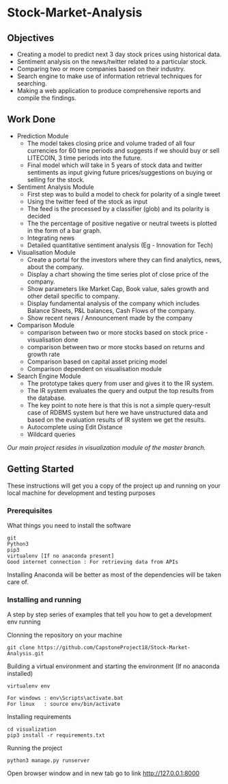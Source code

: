 # Stock-Market-Analysis

## Objectives
* Creating a  model to predict next 3 day stock prices using historical data.
* Sentiment analysis on the news/twitter related to a particular stock.
* Comparing two or more companies based on their industry.
* Search engine to make use of information retrieval techniques for searching.
* Making a web application to produce comprehensive reports and compile the findings. 

## Work Done
* Prediction Module
    * The model takes closing price and volume traded of all four currencies for 60 time periods and suggests if we should buy or sell LITECOIN, 3 time periods into the future.
    * Final model which will take in 5 years of stock data and twitter sentiments as input giving future prices/suggestions on buying or selling for the stock.
* Sentiment Analysis Module
    * First step was to build a model to check for polarity of  a single tweet   
    * Using the twitter feed of the stock as  input
    * The feed is the processed by a classifier (glob) and its polarity is decided
    * The the  percentage of positive negative or neutral tweets is plotted in the form of a bar graph.
    * Integrating news 
    * Detailed quantitative sentiment analysis (Eg - Innovation for Tech)
* Visualisation Module
    * Create a portal for the investors where they can find analytics, news, about the company. 
    * Display a chart showing the time series plot of  close price of the company.
    * Show parameters like Market Cap, Book value, sales growth and other detail specific to  company. 
     * Display fundamental analysis of the company which includes Balance Sheets, P&L balances, Cash Flows of the company.
    * Show recent news / Announcement made by the company
* Comparison Module
    * comparison between two or more stocks based on stock price - visualisation done
    * comparison between two or more stocks based on returns and growth rate
    * Comparison  based on capital asset pricing model
    * Comparison dependent on visualisation module
* Search Engine Module
    * The prototype takes query from user and gives it to the IR system.
    * The IR system evaluates the query and output the top results from the database.
    * The key point to note here is that this is not a simple query-result case of RDBMS system but here we have unstructured data and based on the evaluation results of IR system we get the results.
    * Autocomplete using Edit Distance
    * Wildcard queries

*Our main project resides in visualization module of the master branch.*

## Getting Started

These instructions will get you a copy of the project up and running on your local machine for development and testing purposes

### Prerequisites

What things you need to install the software

```
git
Python3
pip3
virtualenv [If no anaconda present]
Good internet connection : For retrieving data from APIs
```
Installing Anaconda will be better as most of the dependencies will be taken care of.

### Installing and running

A step by step series of examples that tell you how to get a development env running

Clonning the repository on your machine
```
git clone https://github.com/CapstoneProject18/Stock-Market-Analysis.git
```
Building a virtual environment and starting the environment (If no anaconda installed)
```
virtualenv env

For windows : env\Scripts\activate.bat
For linux   : source env/bin/activate 
```
Installing requirements
```
cd visualization
pip3 install -r requirements.txt
```
Running the project
```
python3 manage.py runserver
```
Open browser window and in new tab go to link http://127.0.0.1:8000
